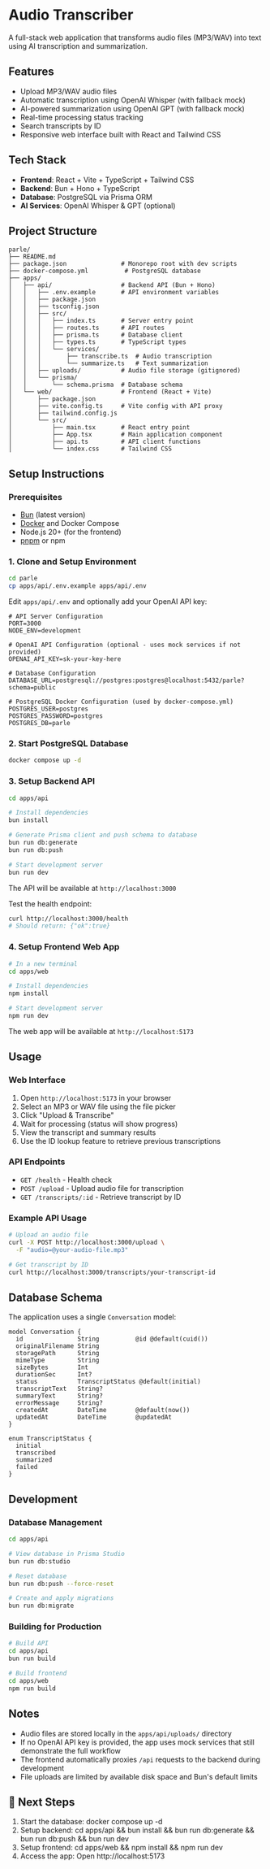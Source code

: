# Audio Transcriber

A full-stack web application that transforms audio files (MP3/WAV) into text using AI transcription and summarization.

## Features

- Upload MP3/WAV audio files
- Automatic transcription using OpenAI Whisper (with fallback mock)
- AI-powered summarization using OpenAI GPT (with fallback mock)
- Real-time processing status tracking
- Search transcripts by ID
- Responsive web interface built with React and Tailwind CSS

## Tech Stack

- **Frontend**: React + Vite + TypeScript + Tailwind CSS
- **Backend**: Bun + Hono + TypeScript
- **Database**: PostgreSQL via Prisma ORM
- **AI Services**: OpenAI Whisper & GPT (optional)

## Project Structure

```
parle/
├── README.md
├── package.json               # Monorepo root with dev scripts
├── docker-compose.yml          # PostgreSQL database
├── apps/
│   ├── api/                   # Backend API (Bun + Hono)
│   │   ├── .env.example       # API environment variables
│   │   ├── package.json
│   │   ├── tsconfig.json
│   │   ├── src/
│   │   │   ├── index.ts       # Server entry point
│   │   │   ├── routes.ts      # API routes
│   │   │   ├── prisma.ts      # Database client
│   │   │   ├── types.ts       # TypeScript types
│   │   │   └── services/
│   │   │       ├── transcribe.ts  # Audio transcription
│   │   │       └── summarize.ts   # Text summarization
│   │   ├── uploads/           # Audio file storage (gitignored)
│   │   └── prisma/
│   │       └── schema.prisma  # Database schema
│   └── web/                   # Frontend (React + Vite)
│       ├── package.json
│       ├── vite.config.ts     # Vite config with API proxy
│       ├── tailwind.config.js
│       └── src/
│           ├── main.tsx       # React entry point
│           ├── App.tsx        # Main application component
│           ├── api.ts         # API client functions
│           └── index.css      # Tailwind CSS
```

## Setup Instructions

### Prerequisites

- [Bun](https://bun.sh/) (latest version)
- [Docker](https://www.docker.com/) and Docker Compose
- Node.js 20+ (for the frontend)
- [pnpm](https://pnpm.io/) or npm

### 1. Clone and Setup Environment

```bash
cd parle
cp apps/api/.env.example apps/api/.env
```

Edit `apps/api/.env` and optionally add your OpenAI API key:

```
# API Server Configuration
PORT=3000
NODE_ENV=development

# OpenAI API Configuration (optional - uses mock services if not provided)
OPENAI_API_KEY=sk-your-key-here

# Database Configuration
DATABASE_URL=postgresql://postgres:postgres@localhost:5432/parle?schema=public

# PostgreSQL Docker Configuration (used by docker-compose.yml)
POSTGRES_USER=postgres
POSTGRES_PASSWORD=postgres
POSTGRES_DB=parle
```

### 2. Start PostgreSQL Database

```bash
docker compose up -d
```

### 3. Setup Backend API

```bash
cd apps/api

# Install dependencies
bun install

# Generate Prisma client and push schema to database
bun run db:generate
bun run db:push

# Start development server
bun run dev
```

The API will be available at `http://localhost:3000`

Test the health endpoint:

```bash
curl http://localhost:3000/health
# Should return: {"ok":true}
```

### 4. Setup Frontend Web App

```bash
# In a new terminal
cd apps/web

# Install dependencies
npm install

# Start development server
npm run dev
```

The web app will be available at `http://localhost:5173`

## Usage

### Web Interface

1. Open `http://localhost:5173` in your browser
2. Select an MP3 or WAV file using the file picker
3. Click "Upload & Transcribe"
4. Wait for processing (status will show progress)
5. View the transcript and summary results
6. Use the ID lookup feature to retrieve previous transcriptions

### API Endpoints

- `GET /health` - Health check
- `POST /upload` - Upload audio file for transcription
- `GET /transcripts/:id` - Retrieve transcript by ID

### Example API Usage

```bash
# Upload an audio file
curl -X POST http://localhost:3000/upload \
  -F "audio=@your-audio-file.mp3"

# Get transcript by ID
curl http://localhost:3000/transcripts/your-transcript-id
```

## Database Schema

The application uses a single `Conversation` model:

```prisma
model Conversation {
  id               String          @id @default(cuid())
  originalFilename String
  storagePath      String
  mimeType         String
  sizeBytes        Int
  durationSec      Int?
  status           TranscriptStatus @default(initial)
  transcriptText   String?
  summaryText      String?
  errorMessage     String?
  createdAt        DateTime        @default(now())
  updatedAt        DateTime        @updatedAt
}

enum TranscriptStatus {
  initial
  transcribed
  summarized
  failed
}
```

## Development

### Database Management

```bash
cd apps/api

# View database in Prisma Studio
bun run db:studio

# Reset database
bun run db:push --force-reset

# Create and apply migrations
bun run db:migrate
```

### Building for Production

```bash
# Build API
cd apps/api
bun run build

# Build frontend
cd apps/web
npm run build
```

## Notes

- Audio files are stored locally in the `apps/api/uploads/` directory
- If no OpenAI API key is provided, the app uses mock services that still demonstrate the full workflow
- The frontend automatically proxies `/api` requests to the backend during development
- File uploads are limited by available disk space and Bun's default limits

## 🚀 Next Steps

1. Start the database: docker compose up -d
2. Setup backend: cd apps/api && bun install && bun run db:generate && bun run db:push && bun run dev
3. Setup frontend: cd apps/web && npm install && npm run dev
4. Access the app: Open http://localhost:5173
